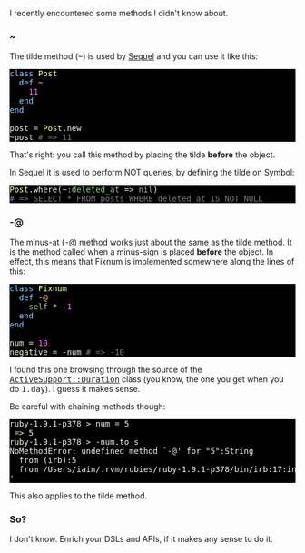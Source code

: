 I recently encountered some methods I didn't know about.

### ~

The tilde method (<tt>~</tt>) is used by <a href="http://sequel.rubyforge.org/">Sequel</a> and you can use it like this:

<pre style="background: #000000; color: #f6f3e8; font-family: Monaco, monospace" class="ir_black"><font color="#96cbfe">class</font>&nbsp;<font color="#ffffb6">Post</font>
&nbsp;&nbsp;<font color="#96cbfe">def</font>&nbsp;<font color="#ffd2a7">~</font>
&nbsp;&nbsp;&nbsp;&nbsp;<font color="#ff73fd">11</font>
&nbsp;&nbsp;<font color="#96cbfe">end</font>
<font color="#96cbfe">end</font>

post = <font color="#ffffb6">Post</font>.new
~post <font color="#7c7c7c"># =&gt; 11</font></pre>

That's right: you call this method by placing the tilde <strong>before</strong> the object.

In Sequel it is used to perform NOT queries, by defining the tilde on Symbol:

<pre style="background: #000000; color: #f6f3e8; font-family: Monaco, monospace" class="ir_black"><font color="#ffffb6">Post</font>.where(~<font color="#99cc99">:deleted_at</font>&nbsp;=&gt; <font color="#99cc99">nil</font>)
<font color="#7c7c7c"># =&gt; SELECT * FROM posts WHERE deleted_at IS NOT NULL</font></pre>

### -@

The minus-at (<tt>-@</tt>) method works just about the same as the tilde method. It is the method called when a minus-sign is placed <strong>before</strong> the object. In effect, this means that Fixnum is implemented somewhere along the lines of this:

<pre style="background: #000000; color: #f6f3e8; font-family: Monaco, monospace" class="ir_black"><font color="#96cbfe">class</font>&nbsp;<font color="#ffffb6">Fixnum</font>
&nbsp;&nbsp;<font color="#96cbfe">def</font>&nbsp;<font color="#ffd2a7">-@</font>
&nbsp;&nbsp;&nbsp;&nbsp;<font color="#99cc99">self</font>&nbsp;* -<font color="#ff73fd">1</font>
&nbsp;&nbsp;<font color="#96cbfe">end</font>
<font color="#96cbfe">end</font>

num = <font color="#ff73fd">10</font>
negative = -num <font color="#7c7c7c"># =&gt; -10</font></pre>

I found this one browsing through the source of the <tt><a href="http://github.com/rails/rails/blob/master/activesupport/lib/active_support/duration.rb#L34-36">ActiveSupport::Duration</a></tt> class (you know, the one you get when you do <tt>1.day</tt>). I guess it makes sense.

Be careful with chaining methods though:

<pre style="background: #000000; color: #f6f3e8; font-family: Monaco, monospace" class="ir_black">
ruby-1.9.1-p378 > num = 5
 => 5
ruby-1.9.1-p378 > -num.to_s
NoMethodError: undefined method `-@' for "5":String
  from (irb):5
  from /Users/iain/.rvm/rubies/ruby-1.9.1-p378/bin/irb:17:in `<main>'
</pre>

This also applies to the tilde method.

### So?

I don't know. Enrich your DSLs and APIs, if it makes any sense to do it.
